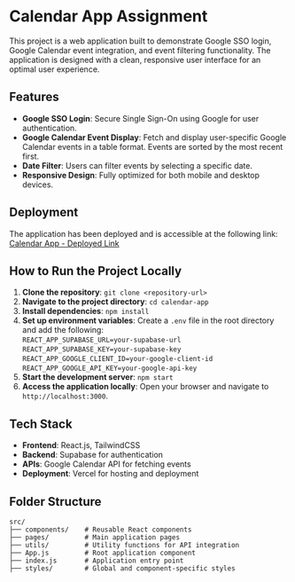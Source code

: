 # Calendar App Assignment

This project is a web application built to demonstrate Google SSO login, Google Calendar event integration, and event filtering functionality. The application is designed with a clean, responsive user interface for an optimal user experience.

## Features

- **Google SSO Login**: Secure Single Sign-On using Google for user authentication.
- **Google Calendar Event Display**: Fetch and display user-specific Google Calendar events in a table format. Events are sorted by the most recent first.
- **Date Filter**: Users can filter events by selecting a specific date.
- **Responsive Design**: Fully optimized for both mobile and desktop devices.

## Deployment

The application has been deployed and is accessible at the following link: [Calendar App - Deployed Link](https://calendar-app-7a4n.vercel.app/)

## How to Run the Project Locally

1. **Clone the repository**: `git clone <repository-url>`
2. **Navigate to the project directory**: `cd calendar-app`
3. **Install dependencies**: `npm install`
4. **Set up environment variables**: Create a `.env` file in the root directory and add the following:  
   `REACT_APP_SUPABASE_URL=your-supabase-url`  
   `REACT_APP_SUPABASE_KEY=your-supabase-key`  
   `REACT_APP_GOOGLE_CLIENT_ID=your-google-client-id`  
   `REACT_APP_GOOGLE_API_KEY=your-google-api-key`
5. **Start the development server**: `npm start`
6. **Access the application locally**: Open your browser and navigate to `http://localhost:3000`.

## Tech Stack

- **Frontend**: React.js, TailwindCSS
- **Backend**: Supabase for authentication
- **APIs**: Google Calendar API for fetching events
- **Deployment**: Vercel for hosting and deployment

## Folder Structure

```plaintext
src/
├── components/    # Reusable React components
├── pages/         # Main application pages
├── utils/         # Utility functions for API integration
├── App.js         # Root application component
├── index.js       # Application entry point
├── styles/        # Global and component-specific styles
